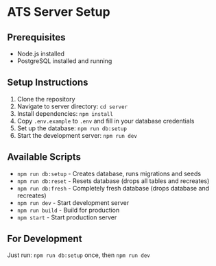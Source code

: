 # ATS Server Setup

## Prerequisites
- Node.js installed
- PostgreSQL installed and running

## Setup Instructions

1. Clone the repository
2. Navigate to server directory: `cd server`
3. Install dependencies: `npm install`
4. Copy `.env.example` to `.env` and fill in your database credentials
5. Set up the database: `npm run db:setup`
6. Start the development server: `npm run dev`

## Available Scripts

- `npm run db:setup` - Creates database, runs migrations and seeds
- `npm run db:reset` - Resets database (drops all tables and recreates)
- `npm run db:fresh` - Completely fresh database (drops database and recreates)
- `npm run dev` - Start development server
- `npm run build` - Build for production
- `npm start` - Start production server

## For Development
Just run: `npm run db:setup` once, then `npm run dev`